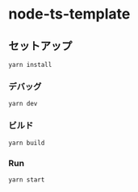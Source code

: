 # node-ts-template

## セットアップ
```
yarn install
```

### デバッグ
```
yarn dev
```

### ビルド
```
yarn build
```

### Run
```
yarn start
```
